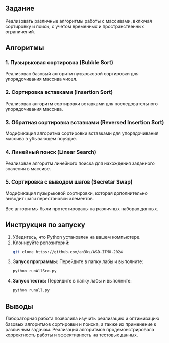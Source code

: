 ## Задание

Реализовать различные алгоритмы работы с массивами, включая сортировку и поиск, с учетом временных и пространственных ограничений.

## Алгоритмы

### 1. Пузырьковая сортировка (Bubble Sort)
Реализован базовый алгоритм пузырьковой сортировки для упорядочивания массива чисел.

### 2. Сортировка вставками (Insertion Sort)
Реализован алгоритм сортировки вставками для последовательного упорядочивания массива.

### 3. Обратная сортировка вставками (Reversed Insertion Sort)
Модификация алгоритма сортировки вставками для упорядочивания массива в убывающем порядке.

### 4. Линейный поиск (Linear Search)
Реализован алгоритм линейного поиска для нахождения заданного значения в массиве.

### 5. Сортировка с выводом шагов (Secretar Swap)
Модификация пузырьковой сортировки, которая дополнительно выводит шаги перестановки элементов.

Все алгоритмы были протестированы на различных наборах данных.

## Инструкция по запуску

1. Убедитесь, что Python установлен на вашем компьютере.
2. Клонируйте репозиторий:
   ```bash
   git clone https://github.com/an3ks/ASD-ITMO-2024
   ```
2. **Запуск программы:**
   Перейдите в папку лабы и выполните:
   ```bash
   python runAllSrc.py
   ```
3. **Запуск тестов:**
   Перейдите в папку лабы и выполните:
   ```bash
   python runall.py
   ```

## Выводы

Лабораторная работа позволила изучить реализацию и оптимизацию базовых алгоритмов сортировки и поиска, а также их применение к различным задачам. Реализация алгоритмов продемонстрировала корректность работы и эффективность на тестовых данных.